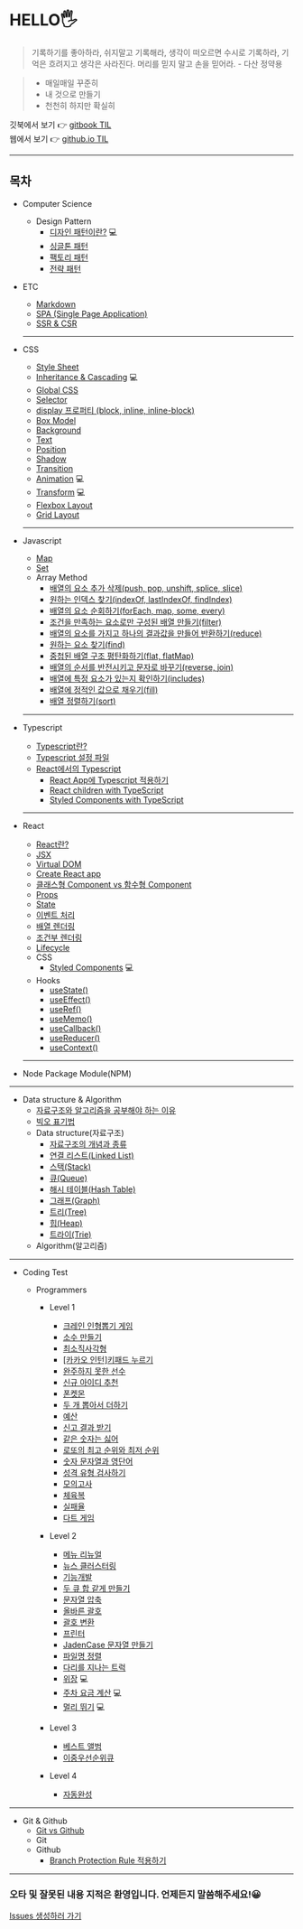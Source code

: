 # HELLO🖐

> 기록하기를 좋아하라, 쉬지말고 기록해라, 생각이 떠오르면 수시로 기록하라, 기억은 흐려지고 생각은 사라진다. 머리를 믿지 말고 손을 믿어라. - 다산 정약용

> - 매일매일 꾸준히
> - 내 것으로 만들기
> - 천천히 하지만 확실히

깃북에서 보기 👉 [gitbook TIL](https://kim-hong-dong.gitbook.io/hd/)  
웹에서 보기 👉 [github.io TIL](https://nlom0218.github.io/TIL/)

---

## 목차

- Computer Science

  - Design Pattern
    - [디자인 패턴이란?](CS/DesignPattern/WhatIs.md) 💻
    - [싱글톤 패턴](CS/DesignPattern/Singleton.md)
    - [팩토리 패턴](CS/DesignPattern/Factory.md)
    - [전략 패턴](CS/DesignPattern/Strategy.md)

- ETC

  - [Markdown](/ETC/Markdown.md)
  - [SPA (Single Page Application)](/ETC/SPA.md)
  - [SSR & CSR](/ETC/CSRSSR.md)

  ***

- CSS

  - [Style Sheet](/CSS/StyleSheet.md)
  - [Inheritance & Cascading](CSS/InheritanceCascading.md) 💻
  - [Global CSS](/CSS/GlobalCSS.md)
  - [Selector](/CSS/Selector.md)
  - [display 프로퍼티 (block, inline, inline-block)](/CSS/Display.md)
  - [Box Model](/CSS/BoxModel.md)
  - [Background](/CSS/Background.md)
  - [Text](/CSS/Text.md)
  - [Position](/CSS/Position.md)
  - [Shadow](/CSS/Shadow.md)
  - [Transition](/CSS/Transition.md)
  - [Animation](CSS/Animation.md) 💻
  - [Transform](CSS/Transform.md) 💻
  - [Flexbox Layout](/CSS/Flex.md)
  - [Grid Layout](/CSS/Grid.md)

  ***

- Javascript

  - [Map](JAVASCRIPT/Map.md)
  - [Set](JAVASCRIPT/Set.md)
  - Array Method
    - [배열의 요소 추가 삭제(push, pop, unshift, splice, slice)](JAVASCRIPT/ArrayMethod/AddRemove.md)
    - [원하는 인덱스 찾기(indexOf, lastIndexOf, findIndex)](JAVASCRIPT/ArrayMethod/FindIndex.md)
    - [배열의 요소 순회하기(forEach, map, some, every)](JAVASCRIPT/ArrayMethod/Repeat.md)
    - [조건을 만족하는 요소로만 구성된 배열 만들기(filter)](JAVASCRIPT/ArrayMethod/Filter.md)
    - [배열의 요소를 가지고 하나의 결과값을 만들어 반환하기(reduce)](JAVASCRIPT/ArrayMethod/Reduce.md)
    - [원하는 요소 찾기(find)](JAVASCRIPT/ArrayMethod/Find.md)
    - [중첩된 배열 구조 평탄화하기(flat, flatMap)](JAVASCRIPT/ArrayMethod/FlatArray.md)
    - [배열의 순서를 반전시키고 문자로 바꾸기(reverse, join)](JAVASCRIPT/ArrayMethod/ReverseJoin.md)
    - [배열에 특정 요소가 있는지 확인하기(includes)](JAVASCRIPT/ArrayMethod/Includes.md)
    - [배열에 정적인 값으로 채우기(fill)](JAVASCRIPT/ArrayMethod/Fill.md)
    - [배열 정렬하기(sort)](JAVASCRIPT/ArrayMethod/Sort.md)

  ***

- Typescript

  - [Typescript란?](/Typescript/Typescript.md)
  - [Typescript 설정 파일](Typescript/TypescriptConfig.md)
  - [React에서의 Typescript](Typescript/TypescriptInReact/README.md)
    - [React App에 Typescript 적용하기](Typescript/TypescriptInReact/ApplyTypescriptInReact.md)
    - [React children with TypeScript](Typescript/TypescriptInReact/ReactChidren.md)
    - [Styled Components with TypeScript](Typescript/TypescriptInReact/StyledComponents.md)

  ***

- React

  - [React란?](/REACT/WhatIsReact.md)
  - [JSX](/REACT/JSX.md)
  - [Virtual DOM](/REACT/VirtualDOM.md)
  - [Create React app](/REACT/CreateReactApp.md)
  - [클래스형 Component vs 함수형 Component](/REACT/Component.md)
  - [Props](/REACT/Props.md)
  - [State](/REACT/State.md)
  - [이벤트 처리](/REACT/Event.md)
  - [배열 렌더링](/REACT/ArrayRendering.md)
  - [조건부 렌더링](REACT/ConditionalRendering.md)
  - [Lifecycle](REACT/Lifecycle.md)
  - CSS
    - [Styled Components](REACT/CSS/StyledComponents.md) 💻
  - Hooks
    - [useState()](REACT/Hooks/UseState.md)
    - [useEffect()](REACT/Hooks/UseEffect.md)
    - [useRef()](REACT/Hooks/UseRef.md)
    - [useMemo()](REACT/Hooks/UseMemo.md)
    - [useCallback()](REACT/Hooks/UseCallback.md)
    - [useReducer()](REACT/Hooks/UseReducer.md)
    - [useContext()](REACT/Hooks/UseContext.md)

  ***

- Node Package Module(NPM)

---

- Data structure & Algorithm
  - [자료구조와 알고리즘을 공부해야 하는 이유](DataStructureAlgorithm/ResonStudy.md)
  - [빅오 표기법](DataStructureAlgorithm/BigO.md)
  - Data structure(자료구조)
    - [자료구조의 개념과 종류](DataStructureAlgorithm/DataStructure/ConceptType.md)
    - [연결 리스트(Linked List)](DataStructureAlgorithm/DataStructure/LinkedList.md)
    - [스택(Stack)](DataStructureAlgorithm/DataStructure/Stack.md)
    - [큐(Queue)](DataStructureAlgorithm/DataStructure/Queue.md)
    - [해시 테이블(Hash Table)](DataStructureAlgorithm/DataStructure/HashTable.md)
    - [그래프(Graph)](DataStructureAlgorithm/DataStructure/Graph.md)
    - [트리(Tree)](DataStructureAlgorithm/DataStructure/Tree.md)
    - [힙(Heap)](DataStructureAlgorithm/DataStructure/Heap.md)
    - [트라이(Trie)](DataStructureAlgorithm/DataStructure/Trie.md)
  - Algorithm(알고리즘)

---

- Coding Test

  - Programmers

    - Level 1

      - [크레인 인형뽑기 게임](CodingTest/Programmers/Level1/programmers_crane-puppet-game.md)
      - [소수 만들기](CodingTest/Programmers/Level1/programmers_make-prime-number.md)
      - [최소직사각형](CodingTest/Programmers/Level1/programmers_minimum_rectangle.md)
      - [[카카오 인턴]키패드 누르기](CodingTest/Programmers/Level1/programmers_keypad_press.md)
      - [완주하지 못한 선수](CodingTest/Programmers/Level1/programmers_did_not_complete_players.md)
      - [신규 아이디 추천](CodingTest/Programmers/Level1/programmers_new_id_recommend.md)
      - [폰켓몬](CodingTest/Programmers/Level1/programmers_ponketmon.md)
      - [두 개 뽑아서 더하기](CodingTest/Programmers/Level1/programmers_take_two_and_add.md)
      - [예산](CodingTest/Programmers/Level1/programmers_budget.md)
      - [신고 결과 받기](CodingTest/Programmers/Level1/programmers_get_report_results.md)
      - [같은 숫자는 싫어](CodingTest/Programmers/Level1/programmers_hate_same_number.md)
      - [로또의 최고 순위와 최저 순위](CodingTest/Programmers/Level1/programmers_lottos_lanks.md)
      - [숫자 문자열과 영단어](CodingTest/Programmers/Level1/programmers_numeric_strings_en_words.md)
      - [성격 유형 검사하기](CodingTest/Programmers/Level1/programmers_test_personality_type.md)
      - [모의고사](CodingTest/Programmers/Level1/programmers_mock_exam.md)
      - [체육복](CodingTest/Programmers/Level1/programmers_gym_suit.md)
      - [실패율](CodingTest/Programmers/Level1/programmers_failure_rate.md)
      - [다트 게임](CodingTest/Programmers/Level1/programmers_dart_game.md)

    - Level 2

      - [메뉴 리뉴얼](CodingTest/Programmers/Level2/programmers_menu_renewal.md)
      - [뉴스 클러스터링](CodingTest/Programmers/Level2/programmers_news_clustering.md)
      - [기능개발](CodingTest/Programmers/Level2/programmers_feature_development.md)
      - [두 큐 합 같게 만들기](CodingTest/Programmers/Level2/programmers_make_the_sum_of_two_queues_equal.md)
      - [문자열 압축](CodingTest/Programmers/Level2/programmers_string_compression.md)
      - [올바른 괄호](CodingTest/Programmers/Level2/programmers_correct_parenthesis.md)
      - [괄호 변환](CodingTest/Programmers/Level2/programmers_parenthesis_conversion.md)
      - [프린터](CodingTest/Programmers/Level2/programmers_printer.md)
      - [JadenCase 문자열 만들기](CodingTest/Programmers/Level2/programmers_creating_jadencase_strings.md)
      - [파일명 정렬](CodingTest/Programmers/Level2/programmers_sort_file_names.md)
      - [다리를 지나는 트럭](CodingTest/Programmers/Level2/programmers_truck_crossing_the_bridge.md)
      - [위장](CodingTest/Programmers/Level2/programmers_camouflage.md) 💻
      - [주차 요금 계산](CodingTest/Programmers/Level2/programmers_parking_fee_calculation.md) 💻
      - [멀리 뛰기](CodingTest/Programmers/Level2/programmers_%20run_far.md) 💻

    - Level 3

      - [베스트 앨범](CodingTest/Programmers/Level3/programmers_best_album.md)
      - [이중우선순위큐](CodingTest/Programmers/Level3/programmers_double_priority_queue.md)

    - Level 4

      - [자동완성](CodingTest/Programmers/Level4/programmers_auto_complete.md)

---

- Git & Github
  - [Git vs Github](GitGithub/GitGithub.md)
  - Git
  - Github
    - [Branch Protection Rule 적용하기](GitGithub/Github/ProtectionBranch.md)

---

### 오타 및 잘못된 내용 지적은 환영입니다. 언제든지 말씀해주세요!😀

[Issues 생성하러 가기](https://github.com/nlom0218/TIL/issues)
